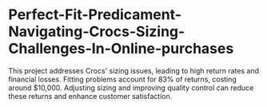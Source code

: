 # Perfect-Fit-Predicament-Navigating-Crocs-Sizing-Challenges-In-Online-purchases
This project addresses Crocs' sizing issues, leading to high return rates and financial losses. Fitting problems account for 83% of returns, costing around $10,000. Adjusting sizing and improving quality control can reduce these returns and enhance customer satisfaction.
